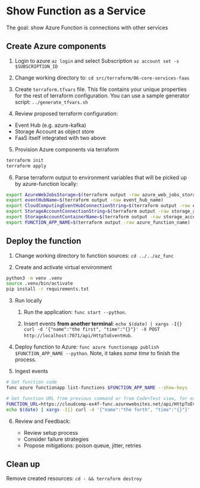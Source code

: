 # Show Function as a Service

The goal: show Azure Function is connections with other services

## Create Azure components

1. Login to azure `az login` and select Subscription `az account set -s $SUBSCRIPTION_ID`

2. Change working directory to: `cd src/terraform/06-core-services-faas`

3. Create `terraform.tfvars` file. This file contains your unique properties for the rest of terraform configuration. You can use a sample generator script: `../generate_tfvars.sh`

4. Review proposed terraform configuration:

  - Event Hub (e.g. azure-kafka)
  - Storage Account as object store
  - FaaS itself integrated with two above

5. Provision Azure components via terraform

```sh
terraform init
terraform apply
```

6. Parse terraform output to environment variables that will be picked up by azure-function locally:

```sh
export AzureWebJobsStorage=$(terraform output -raw azure_web_jobs_storage)
export eventHubName=$(terraform output -raw event_hub_name)
export CloudComputingEventHubConnectionString=$(terraform output -raw event_hub_connection_string)
export StorageAccountConnectionString=$(terraform output -raw storage_account_connection_string)
export StorageAccountContainerName=$(terraform output -raw storage_account_containername)
export FUNCTION_APP_NAME=$(terraform output -raw azure_function_name)
```

## Deploy the function

1. Change working directory to function sources: `cd ../../az_func`

2. Create and activate virtual environment

```sh
python3 -m venv .venv
source .venv/bin/activate
pip install -r requirements.txt
```

3. Run locally

    1. Run the application: `func start --python`.

    2. Insert events **from another terminal**: `echo $(date) | xargs -I{} curl -d '{"name":"the first", "time":"{}"}' -X POST http://localhost:7071/api/HttpToEventHub`.

4. Deploy function to Azure: `func azure functionapp publish $FUNCTION_APP_NAME --python`. Note, it takes _some time_ to finish the process.

5. Ingest events

```sh
# Get function code
func azure functionapp list-functions $FUNCTION_APP_NAME --show-keys

# Get function URL from previous command or from Code+Test view, for example:
FUNCTION_URL=https://cloudcomp-ex4f-func.azurewebsites.net/api/HttpToEventHub?code=Q3NoO2M4LmARBdh/nAcRe0Giaa0yKrVBMN6bbQQZ9ZaVxqyvBXRXKg==
echo $(date) | xargs -I{} curl -d '{"name":"the forth", "time":"{}"}' -X POST $FUNCTION_URL
```

6. Review and Feedback:

    - Review setup process
    - Consider failure strategies
    - Propose mitigations: poison queue, jitter, retries

## Clean up

Remove created resources: `cd - && terraform destroy`
